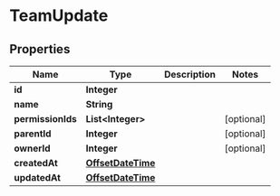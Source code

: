 # TeamUpdate

## Properties
Name | Type | Description | Notes
------------ | ------------- | ------------- | -------------
**id** | **Integer** |  | 
**name** | **String** |  | 
**permissionIds** | **List&lt;Integer&gt;** |  |  [optional]
**parentId** | **Integer** |  |  [optional]
**ownerId** | **Integer** |  |  [optional]
**createdAt** | [**OffsetDateTime**](OffsetDateTime.md) |  | 
**updatedAt** | [**OffsetDateTime**](OffsetDateTime.md) |  | 
